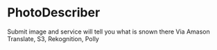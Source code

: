 # PhotoDescriber
Submit image and service will tell you what is snown there
Via Amason Translate, S3, Rekognition, Polly
